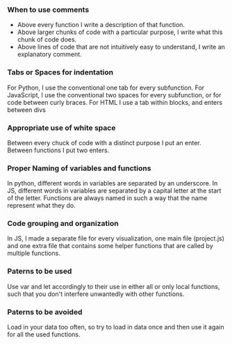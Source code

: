 ### When to use comments
* Above every function I write a description of that function.
* Above larger chunks of code with a particular purpose, I write what this chunk of code does.
* Above lines of code that are not intuitively easy to understand, I write an explanatory comment.

### Tabs or Spaces for indentation
For Python, I use the conventional one tab for every subfunction.
For JavaScript, I use the conventional two spaces for every subfunction, or for code between curly braces.
For HTML I use a tab within blocks, and enters between divs

### Appropriate use of white space
Between every chuck of code with a distinct purpose I put an enter. Between functions I put two enters.

### Proper Naming of variables and functions
In python, different words in variables are separated by an underscore. In JS, different words in variables are separated by a capital letter at the start of the letter.
Functions are always named in such a way that the name represent what they do.

### Code grouping and organization
In JS, I made a separate file for every visualization, one main file (project.js) and one extra file that contains some helper functions that are called by multiple functions.

### Paterns to be used
Use var and let accordingly to their use in either all or only local functions, such that you don't interfere unwantedly with other functions.

### Paterns to be avoided
Load in your data too often, so try to load in data once and then use it again for all the used functions.

